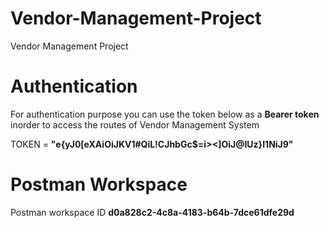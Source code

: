 # Vendor-Management-Project
Vendor Management Project 


# Authentication
For authentication purpose you can use the token below as a **Bearer token** 
inorder to access the routes of Vendor Management System


TOKEN = **"e{yJ0[eXAiOiJKV1#QiL!CJhbGc$=i><]OiJ@IUz}I1NiJ9"** 



# Postman Workspace
Postman workspace ID **d0a828c2-4c8a-4183-b64b-7dce61dfe29d**

